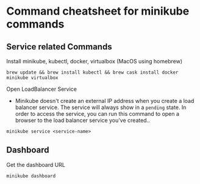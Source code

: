 # Command cheatsheet for minikube commands

## Service related Commands
Install minikube, kubectl, docker, virtualbox (MacOS using homebrew)
```buildoutcfg
brew update && brew install kubectl && brew cask install docker minikube virtualbox
```

Open LoadBalancer Service
- Minikube doesn't create an external IP address when you create a load balancer service. The service will always show in a `pending` state. In order to access the service, you can run this command to open a browser to the load balancer service you've created..
```buildoutcfg
minikube service <service-name>
```

## Dashboard
Get the dashboard URL
```buildoutcfg
minikube dashboard
```